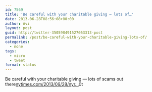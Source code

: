 ```yaml
---
id: 7569
title: 'Be careful with your charitable giving — lots of…'
date: 2013-06-28T08:56:08+00:00
author: Avi
layout: post
guid: http://twitter-350598491527053313-post
permalink: /post/be-careful-with-your-charitable-giving-lots-of/
categories:
  - none
tags:
  - micro
  - tweet
format: status
---
```

Be careful with your charitable giving — lots of scams out there[nytimes.com/2013/06/28/nyr…](http://www.nytimes.com/2013/06/28/nyregion/4-are-named-in-scheme-to-pocket-aid-for-israel.html)0t